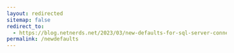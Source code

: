 ```yaml
---
layout: redirected
sitemap: false
redirect_to:
  - https://blog.netnerds.net/2023/03/new-defaults-for-sql-server-connections-encryption-trust-certificate/
permalink: /newdefaults
---
```

